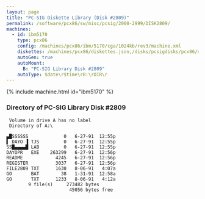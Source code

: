 ```yaml
---
layout: page
title: "PC-SIG Diskette Library (Disk #2809)"
permalink: /software/pcx86/sw/misc/pcsig/2000-2999/DISK2809/
machines:
  - id: ibm5170
    type: pcx86
    config: /machines/pcx86/ibm/5170/cga/1024kb/rev3/machine.xml
    diskettes: /machines/pcx86/diskettes.json,/disks/pcsigdisks/pcx86/diskettes.json
    autoGen: true
    autoMount:
      B: "PC-SIG Library Disk #2809"
    autoType: $date\r$time\rB:\rDIR\r
---
```


{% include machine.html id="ibm5170" %}

### Directory of PC-SIG Library Disk #2809

     Volume in drive A has no label
     Directory of A:\

    ▄█SSSSSS             0   6-27-91  12:55p
    ▌ DAYO ▐ TJS         0   6-27-91  12:55p
    SS█▄▄▄▄█ LAB         0   6-27-91  12:55p
    DAYOPR   EXE    263299   6-27-91  12:56p
    README            4245   6-27-91  12:56p
    REGISTER          3037   6-27-91  12:56p
    FILE2809 TXT      1630   8-06-91   4:07a
    GO       BAT        38   1-31-91  12:58a
    GO       TXT      1233   8-06-91   4:12a
            9 file(s)     273482 bytes
                           45056 bytes free

